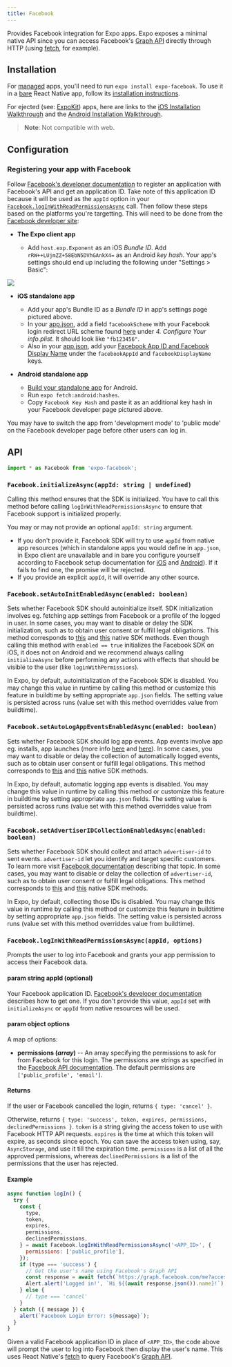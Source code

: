 ```yaml
---
title: Facebook
---
```


Provides Facebook integration for Expo apps. Expo exposes a minimal native API since you can access Facebook's [Graph API](https://developers.facebook.com/docs/graph-api) directly through HTTP (using [fetch](https://facebook.github.io/react-native/docs/network.html#fetch), for example).

## Installation

For [managed](../../introduction/managed-vs-bare/#managed-workflow) apps, you'll need to run `expo install expo-facebook`. To use it in a [bare](../../introduction/managed-vs-bare/#bare-workflow) React Native app, follow its [installation instructions](https://github.com/expo/expo/tree/master/packages/expo-facebook).

For ejected (see: [ExpoKit](../../expokit/overview)) apps, here are links to the [iOS Installation Walkthrough](https://developers.facebook.com/docs/ios/getting-started/) and the [Android Installation Walkthrough](https://developers.facebook.com/docs/android/getting-started).

> **Note**: Not compatible with web.

## Configuration

### Registering your app with Facebook

Follow [Facebook's developer documentation](https://developers.facebook.com/docs/apps/register) to register an application with Facebook's API and get an application ID. Take note of this application ID because it will be used as the `appId` option in your [`Facebook.logInWithReadPermissionsAsync`](#expofacebookloginwithreadpermissionsasync 'Facebook.logInWithReadPermissionsAsync') call. Then follow these steps based on the platforms you're targetting. This will need to be done from the [Facebook developer site](https://developers.facebook.com/):

- **The Expo client app**

  - Add `host.exp.Exponent` as an iOS _Bundle ID_. Add `rRW++LUjmZZ+58EbN5DVhGAnkX4=` as an Android _key hash_. Your app's settings should end up including the following under "Settings > Basic":

![](/static/images/facebook-app-settings.png)

- **iOS standalone app**

  - Add your app's Bundle ID as a _Bundle ID_ in app's settings page pictured above.
  - In your [app.json](../../workflow/configuration/), add a field `facebookScheme` with your Facebook login redirect URL scheme found [here](https://developers.facebook.com/docs/facebook-login/ios) under _4. Configure Your info.plist_. It should look like `"fb123456"`.
  - Also in your [app.json](../../workflow/configuration/), add your [Facebook App ID and Facebook Display Name](https://developers.facebook.com/docs/facebook-login/ios) under the `facebookAppId` and `facebookDisplayName` keys.

- **Android standalone app**

  - [Build your standalone app](../../distribution/building-standalone-apps/#building-standalone-apps) for Android.
  - Run `expo fetch:android:hashes`.
  - Copy `Facebook Key Hash` and paste it as an additional key hash in your Facebook developer page pictured above.

You may have to switch the app from 'development mode' to 'public mode' on the Facebook developer page before other users can log in.

## API

```js
import * as Facebook from 'expo-facebook';
```

### `Facebook.initializeAsync(appId: string | undefined)`

Calling this method ensures that the SDK is initialized. You have to call this method before calling `logInWithReadPermissionsAsync` to ensure that Facebook support is initialized properly.

You may or may not provide an optional `appId: string` argument.
- If you don't provide it, Facebook SDK will try to use `appId` from native app resources (which in standalone apps you would define in `app.json`, in Expo client are unavailable and in bare you configure yourself according to Facebook setup documentation for [iOS](https://developers.facebook.com/docs/facebook-login/ios#4--configure-your-project) and [Android](https://developers.facebook.com/docs/facebook-login/android#manifest)). If it fails to find one, the promise will be rejected.
- If you provide an explicit `appId`, it will override any other source.

### `Facebook.setAutoInitEnabledAsync(enabled: boolean)`

Sets whether Facebook SDK should autoinitialize itself. SDK initialization involves eg. fetching app settings from Facebook or a profile of the logged in user. In some cases, you may want to disable or delay the SDK initialization, such as to obtain user consent or fulfill legal obligations. This method corresponds to [this](https://developers.facebook.com/docs/app-events/getting-started-app-events-ios#disable-sdk-initialization) and [this](https://developers.facebook.com/docs/app-events/getting-started-app-events-android/#disable-sdk-initialization) native SDK methods. Even though calling this method with `enabled == true` initializes the Facebook SDK on iOS, it does not on Android and we recommend always calling `initializeAsync` before performing any actions with effects that should be visible to the user (like `loginWithPermissions`).

In Expo, by default, autoinitialization of the Facebook SDK is disabled. You may change this value in runtime by calling this method or customize this feature in buildtime by setting appropriate `app.json` fields. The setting value is persisted across runs (value set with this method overriddes value from buildtime).

### `Facebook.setAutoLogAppEventsEnabledAsync(enabled: boolean)`

Sets whether Facebook SDK should log app events. App events involve app eg. installs, app launches (more info [here](https://developers.facebook.com/docs/app-events/getting-started-app-events-android/#auto-events) and [here](https://developers.facebook.com/docs/app-events/getting-started-app-events-ios#auto-events)). In some cases, you may want to disable or delay the collection of automatically logged events, such as to obtain user consent or fulfill legal obligations. This method corresponds to [this](https://developers.facebook.com/docs/app-events/getting-started-app-events-ios#disable-auto-events) and [this](https://developers.facebook.com/docs/app-events/getting-started-app-events-android/#disable-auto-events) native SDK methods.

In Expo, by default, automatic logging app events is disabled. You may change this value in runtime by calling this method or customize this feature in buildtime by setting appropriate `app.json` fields. The setting value is persisted across runs (value set with this method overriddes value from buildtime).

### `Facebook.setAdvertiserIDCollectionEnabledAsync(enabled: boolean)`

Sets whether Facebook SDK should collect and attach `advertiser-id` to sent events. `advertiser-id` let you identify and target specific customers. To learn more visit [Facebook documentation](https://developers.facebook.com/docs/app-ads/targeting/mobile-advertiser-ids) describing that topic. In some cases, you may want to disable or delay the collection of `advertiser-id`, such as to obtain user consent or fulfill legal obligations. This method corresponds to [this](https://developers.facebook.com/docs/app-events/getting-started-app-events-ios#disable-advertiser-id) and [this](https://developers.facebook.com/docs/app-events/getting-started-app-events-android/#disable-advertiser-id) native SDK methods.

In Expo, by default, collecting those IDs is disabled. You may change this value in runtime by calling this method or customize this feature in buildtime by setting appropriate `app.json` fields. The setting value is persisted across runs (value set with this method overriddes value from buildtime).

### `Facebook.logInWithReadPermissionsAsync(appId, options)`

Prompts the user to log into Facebook and grants your app permission
to access their Facebook data.

#### param string appId (optional)

Your Facebook application ID. [Facebook's developer documentation](https://developers.facebook.com/docs/apps/register) describes how to get one. If you don't provide this value, `appId` set with `initializeAsync` or `appId` from native resources will be used.

#### param object options

A map of options:

- **permissions (_array_)** -- An array specifying the permissions to ask for from Facebook for this login. The permissions are strings as specified in the [Facebook API documentation](https://developers.facebook.com/docs/facebook-login/permissions). The default permissions are `['public_profile', 'email']`.

#### Returns

If the user or Facebook cancelled the login, returns `{ type: 'cancel' }`.

Otherwise, returns `{ type: 'success', token, expires, permissions, declinedPermissions }`. `token` is a string giving the access token to use with Facebook HTTP API requests. `expires` is the time at which this token will expire, as seconds since epoch. You can save the access token using, say, `AsyncStorage`, and use it till the expiration time. `permissions` is a list of all the approved permissions, whereas `declinedPermissions` is a list of the permissions that the user has rejected.

#### Example

```javascript
async function logIn() {
  try {
    const {
      type,
      token,
      expires,
      permissions,
      declinedPermissions,
    } = await Facebook.logInWithReadPermissionsAsync('<APP_ID>', {
      permissions: ['public_profile'],
    });
    if (type === 'success') {
      // Get the user's name using Facebook's Graph API
      const response = await fetch(`https://graph.facebook.com/me?access_token=${token}`);
      Alert.alert('Logged in!', `Hi ${(await response.json()).name}!`);
    } else {
      // type === 'cancel'
    }
  } catch ({ message }) {
    alert(`Facebook Login Error: ${message}`);
  }
}
```

Given a valid Facebook application ID in place of `<APP_ID>`, the code above will prompt the user to log into Facebook then display the user's name. This uses React Native's [fetch](https://facebook.github.io/react-native/docs/network.html#fetch) to query Facebook's [Graph API](https://developers.facebook.com/docs/graph-api).
